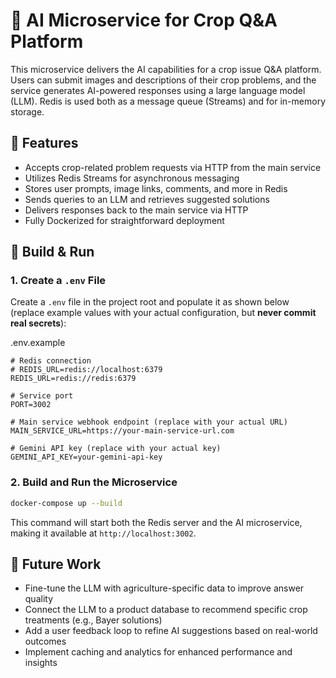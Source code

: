 # 🌾 AI Microservice for Crop Q&A Platform

This microservice delivers the AI capabilities for a crop issue Q&A platform. Users can submit images and descriptions of their crop problems, and the service generates AI-powered responses using a large language model (LLM). Redis is used both as a message queue (Streams) and for in-memory storage.

## 📌 Features

- Accepts crop-related problem requests via HTTP from the main service
- Utilizes Redis Streams for asynchronous messaging
- Stores user prompts, image links, comments, and more in Redis
- Sends queries to an LLM and retrieves suggested solutions
- Delivers responses back to the main service via HTTP
- Fully Dockerized for straightforward deployment

## 🐳 Build & Run

### 1. Create a `.env` File

Create a `.env` file in the project root and populate it as shown below (replace example values with your actual configuration, but **never commit real secrets**):


.env.example

```dotenv
# Redis connection
# REDIS_URL=redis://localhost:6379
REDIS_URL=redis://redis:6379

# Service port
PORT=3002

# Main service webhook endpoint (replace with your actual URL)
MAIN_SERVICE_URL=https://your-main-service-url.com

# Gemini API key (replace with your actual key)
GEMINI_API_KEY=your-gemini-api-key
```


### 2. Build and Run the Microservice

```bash
docker-compose up --build
```

This command will start both the Redis server and the AI microservice, making it available at `http://localhost:3002`.

## 🧠 Future Work

- Fine-tune the LLM with agriculture-specific data to improve answer quality
- Connect the LLM to a product database to recommend specific crop treatments (e.g., Bayer solutions)
- Add a user feedback loop to refine AI suggestions based on real-world outcomes
- Implement caching and analytics for enhanced performance and insights
